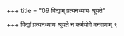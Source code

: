 +++
title = "09 विद्याम् प्रत्यनध्यायः श्रूयते"

+++
विद्यां प्रत्यनध्यायः श्रूयते न कर्मयोगे मन्त्राणाम् ९
